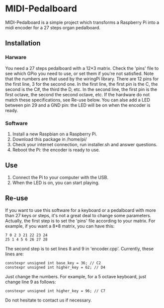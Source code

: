 # MIDI-Pedalboard
MIDI-Pedalboard is a simple project which transforms a Raspberry Pi into a midi encoder for a 27 steps organ pedalboard.
## Installation
### Harware
You need a 27 steps pedalboard with a 12\*3 matrix. Check the 'pins' file to see which GPio you need to use, or set them if you're not satisfied. Note that the numbers are that used by the wiringPi library. There are 12 pins for the first line, 3 for the second one. In the first line, the first pin is the C, the second is the C#, the third the D, etc. In the second line, the first pin is the first octave, the second the second octave, etc. If the hardware do not match these specifications, see Re-use below. You can alse add a LED between pin 29 and a GND pin: the LED will be on when the encoder is ready.
### Software
1. Install a new Raspbian on a Raspberry Pi.
2. Download this package in /home/pi/
3. Check your internet connection, run installer.sh and answer questions.
4. Reboot the Pi: the encoder is ready to use.
## Use
1. Connect the Pi to your computer with the USB.
2. When the LED is on, you can start playing.
## Re-use
If you want to use this software for a keyboard or a pedalboard with more than 27 keys or steps, it's not a great deal to change some parameters.
Actually, the first step is to set the 'pins' file according to your matrix. For example, if you want a 8\*8 matrix, you can have this:
```
7 0 2 3 21 22 23 24
25 1 4 5 6 26 27 28
```
The second step is to set lines 8 and 9 in 'encoder.cpp'. Currently, these lines are:
```
constexpr unsigned int base_key = 36; // C2
constexpr unsigned int higher_key = 62; // D4
```
Just change the numbers. For example, for a 5 octave keyboard, just change line 9 as follows:
```
constexpr unsigned int higher_key = 96; // C7
```
Do not hesitate to contact us if necessary.

